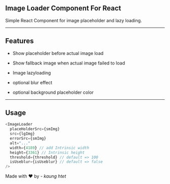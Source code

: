 ## Image Loader Component For React&#x20;

Simple React Component for image placeholder and lazy loading.

---

## Features

- Show placeholder before actual image load

- Show fallback image when actual image failed to load

- Image lazyloading

- optional blur effect

- optional background placeholder color

---

## Usage

```javascript
<ImageLoader
  placeHolderSrc={smImg}
  src={lgImg}
  errorSrc={smImg}
  alt="..."
  width={4189} // add Intrinsic width
  height={3361} // Intrinsic height
  threshold={threshold} // default => 100
  isUseblur={isUseblur} // default => false
/>
```

Made with ❤️ by - _kaung htet_
